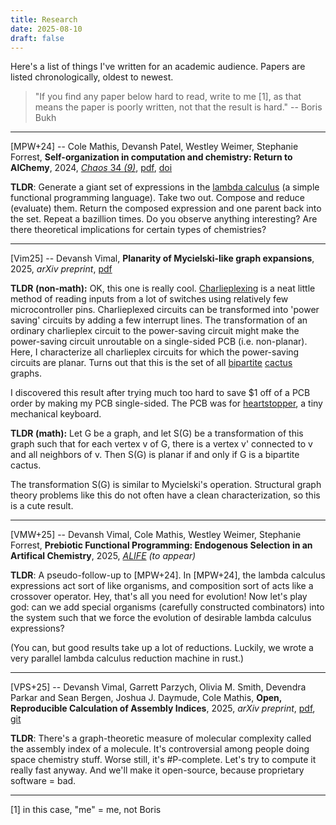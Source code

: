```yaml
---
title: Research
date: 2025-08-10
draft: false
---
```


Here's a list of things I've written for an academic audience.
Papers are listed chronologically, oldest to newest.

> "If you find any paper below hard to read, write to me [1], as that means the paper is poorly written, not that the result is hard."
-- Boris Bukh


***

[MPW+24] -- Cole Mathis, Devansh Patel, Westley Weimer, Stephanie Forrest,
**Self-organization in computation and chemistry: Return to AlChemy**,
2024,
[*Chaos* 34 *(9)*](https://pubs.aip.org/aip/cha/article-abstract/34/9/093142/3314760/Self-organization-in-computation-and-chemistry),
[pdf](https://arxiv.org/pdf/2408.12137),
[doi](https://doi.org/10.1063/5.0207358)

**TLDR**: Generate a giant set of expressions in the [lambda
calculus](https://en.wikipedia.org/wiki/Lambda_calculus) (a simple functional
programming language). Take two out. Compose and reduce (evaluate) them. Return
the composed expression and one parent back into the set. Repeat a bazillion
times. Do you observe anything interesting? Are there theoretical implications
for certain types of chemistries?

***

[Vim25] -- Devansh Vimal,
**Planarity of Mycielski-like graph expansions**,
2025,
*arXiv preprint*,
[pdf](https://arxiv.org/abs/2505.09534)

**TLDR (non-math):** OK, this one is really cool.
[Charlieplexing](https://en.wikipedia.org/wiki/Charlieplexing) is a neat little
method of reading inputs from a lot of switches using relatively few
microcontroller pins. Charlieplexed circuits can be transformed into 'power
saving' circuits by adding a few interrupt lines. The transformation of an
ordinary charlieplex circuit to the power-saving circuit might make the
power-saving circuit unroutable on a single-sided PCB (i.e. non-planar). Here,
I characterize all charlieplex circuits for which the power-saving circuits are
planar. Turns out that this is the set of all
[bipartite](https://en.wikipedia.org/wiki/Bipartite_graph)
[cactus](https://en.m.wikipedia.org/wiki/Cactus_graph) graphs.

I discovered this result after trying much too hard to save $1 off of a
PCB order by making my PCB single-sided. The PCB was for
[heartstopper](https://github.com/agentelement/heartstopper), a tiny mechanical
keyboard.

**TLDR (math):** Let G be a graph, and let S(G) be a transformation of this
graph such that for each vertex v of G, there is a vertex v' connected to v and
all neighbors of v. Then S(G) is planar if and only if G is a bipartite cactus.

The transformation S(G) is similar to Mycielski's operation. Structural
graph theory problems like this do not often have a clean characterization, so
this is a cute result.

***

[VMW+25] -- Devansh Vimal, Cole Mathis, Westley Weimer, Stephanie Forrest,
**Prebiotic Functional Programming: Endogenous Selection in an Artifical Chemistry**,
2025,
*[ALIFE](https://2025.alife.org) (to appear)*

**TLDR**: A pseudo-follow-up to [MPW+24]. In [MPW+24], the lambda calculus
expressions act sort of like organisms, and composition sort of acts like a
crossover operator. Hey, that's all you need for evolution! Now let's play god:
can we add special organisms (carefully constructed combinators) into the
system such that we force the evolution of desirable lambda calculus
expressions?

(You can, but good results take up a lot of reductions.
Luckily, we wrote a very parallel lambda calculus reduction machine in rust.)

***

[VPS+25] -- Devansh Vimal, Garrett Parzych, Olivia M. Smith, Devendra Parkar and Sean Bergen, Joshua J. Daymude, Cole Mathis,
**Open, Reproducible Calculation of Assembly Indices**,
2025,
*arXiv preprint*,
[pdf](https://arxiv.org/abs/2507.08852),
[git](https://github.com/DaymudeLab/assembly-theory)

**TLDR**: There's a graph-theoretic measure of molecular complexity called the
assembly index of a molecule. It's controversial among people doing space
chemistry stuff. Worse still, it's #P-complete. Let's try to compute it really
fast anyway. And we'll make it open-source, because proprietary software = bad.

***
[1] in this case, "me" = me, not Boris

